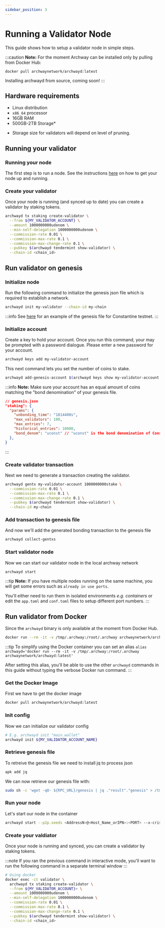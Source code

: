 ```yaml
---
sidebar_position: 3
---
```


# Running a Validator Node

This guide shows how to setup a validator node in simple steps.


:::caution
**Note:** For the moment Archway can be installed only by pulling from Docker Hub:

`docker pull archwaynetwork/archwayd:latest`

Installing archwayd from source, coming soon!
:::

## Hardware requirements
- Linux distribution
- `x86_64` processor
- 16GB RAM
- 500GB-2TB Storage\*

* Storage size for validators will depend on level of pruning.

## Running your validator
### Running your node 
The first step is to run a node. See the instructions [here](../node/join-a-network.md) on how to get your node up and running.

### Create your validator
Once your node is running (and synced up to date) you can create a validator by staking tokens.

```bash
archwayd tx staking create-validator \
  --from ${MY_VALIDATOR_ACCOUNT} \
  --amount 1000000000udenom \
  --min-self-delegation 1000000000udenom \
  --commission-rate 0.01 \
  --commission-max-rate 0.1 \
  --commission-max-change-rate 0.1 \
  --pubkey $(archwayd tendermint show-validator) \
  --chain-id <chain_id>
```

## Run validator on genesis
### Initialize node

Run the following command to initialize the genesis json file which is required to establish a network.
```bash
archwayd init my-validator --chain-id my-chain 
```

:::info
See [here](https://rpc.constantine-1.archway.tech/genesis) for an example of the genesis file for Constantine testnet.
::: 

<!-- **Note:** Please note that, we use `--home ./my-validator` flag in almost all commands in order to tell `archwayd` that we need to work on that specific directory. -->

### Initialize account

Create a key to hold your account. Once you run this command, your may be prompted with a password dialogue. Please enter a new password for your account.

```bash
archwayd keys add my-validator-account
```

<!-- :::note
Another way of adding your validator keys, would be to add it to the `accounts` array of `app_state` in your genesis.json file that you used for the `archwayd init` command

```json
"app_state": {
  "auth":{
    "params": {
      "max_memo_characters": "256",
      "tx_sig_limit": "7",
      "tx_size_cost_per_byte": "10",
      "sig_verify_cost_ed25519": "590",
      "sig_verify_cost_secp256k1": "1000"
    },
    "accounts": [
      // Add validator keys here
    ]
  }
}
```
::: -->

This next command lets you set the number of coins to stake.

```bash
archwayd add-genesis-account $(archwayd keys show my-validator-account -a) 1000000000stake,1000000000ARCH
```

:::info
**Note:** Make sure your account has an equal amount of coins matching the "bond denomination" of your genesis file.

```json
// genesis.json
"staking": {
  "params": {
    "unbonding_time": "1814400s",
    "max_validators": 100,
    "max_entries": 7,
    "historical_entries": 10000,
    "bond_denom": "uconst" // "uconst" is the bond denomination of Constantine testnet
  },
}
```
:::

### Create validator transaction

Next we need to generate a transaction creating the validator.

```bash
archwayd gentx my-validator-account 1000000000stake \
  --commission-rate 0.01 \
  --commission-max-rate 0.1 \
  --commission-max-change-rate 0.1 \
  --pubkey $(archwayd tendermint show-validator) \
  --chain-id my-chain
```

### Add transaction to genesis file

And now we'll add the generated bonding transaction to the genesis file

```bash
archwayd collect-gentxs
```

### Start validator node

Now we can start our validator node in the local archway network

```bash
archwayd start
```

:::tip
**Note:** If you have multiple nodes running on the same machine, you will get some errors such as `already in use ports`. 

You'll either need to run them in isolated environments _e.g. containers_ or edit the `app.toml` and `conf.toml` files to setup different port numbers.
:::


## Run validator from Docker

Since the `archwayd` binary is only available at the moment from Docker Hub.

```bash
docker run --rm -it -v /tmp/.archway:/root/.archway archwaynetwork/archwayd:latest
```

:::tip
To simplify using the Docker container you can set an alias 
`alias archwayd='docker run --rm -it -v /tmp/.archway:/root/.archway archwaynetwork/archwayd:latest'`

After setting this alias, you'll be able to use the other `archwayd` commands in this guide without typing the verbose Docker run command.
:::

### Get the Docker Image
First we have to get the docker image 

```bash
docker pull archwaynetwork/archwayd:latest
```

### Init config 
Now we can initialize our validator config
```bash
# E.g. archwayd init "main_wallet"
archwayd init ${MY_VALIDATOR_ACCOUNT_NAME}
```

### Retrieve genesis file
To retreive the genesis file we need to install jq to process json
```bash
apk add jq
```

We can now retrieve our genesis file with:
```bash
sudo sh -c 'wget -qO- ${RPC_URL}/genesis | jq ."result"."genesis" > /tmp/.archway/config/genesis.json'
```

### Run your node
Let's start our node in the container
```bash
archwayd start --p2p.seeds <AddressN>@<Host_Name_orIPN>:<PORT> --x-crisis-skip-assert-invariants
```


### Create your valdiator
Once your node is running and synced, you can create a validator by staking tokens.

:::note
If you ran the previous command in interactive mode, you'll want to run the following command in a separate terminal window 
:::

```bash
# Using docker
docker exec -it validator \
  archwayd tx staking create-validator \
  --from ${MY_VALIDATOR_ACCOUNT}> \
  --amount 1000000000udenom \
  --min-self-delegation 1000000000udenom \
  --commission-rate 0.01 \
  --commission-max-rate 0.1 \
  --commission-max-change-rate 0.1 \
  --pubkey $(archwayd tendermint show-validator) \
  --chain-id <chain_id>
```



